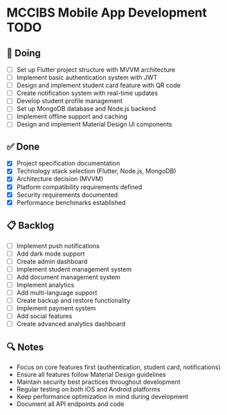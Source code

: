 # MCCIBS Mobile App Development TODO

## 🚀 Doing
- [ ] Set up Flutter project structure with MVVM architecture
- [ ] Implement basic authentication system with JWT
- [ ] Design and implement student card feature with QR code
- [ ] Create notification system with real-time updates
- [ ] Develop student profile management
- [ ] Set up MongoDB database and Node.js backend
- [ ] Implement offline support and caching
- [ ] Design and implement Material Design UI components

## ✅ Done
- [x] Project specification documentation
- [x] Technology stack selection (Flutter, Node.js, MongoDB)
- [x] Architecture decision (MVVM)
- [x] Platform compatibility requirements defined
- [x] Security requirements documented
- [x] Performance benchmarks established

## 📋 Backlog
- [ ] Implement push notifications
- [ ] Add dark mode support
- [ ] Create admin dashboard
- [ ] Implement student management system
- [ ] Add document management system
- [ ] Implement analytics
- [ ] Add multi-language support
- [ ] Create backup and restore functionality
- [ ] Implement payment system
- [ ] Add social features
- [ ] Create advanced analytics dashboard

## 🔍 Notes
- Focus on core features first (authentication, student card, notifications)
- Ensure all features follow Material Design guidelines
- Maintain security best practices throughout development
- Regular testing on both iOS and Android platforms
- Keep performance optimization in mind during development
- Document all API endpoints and code 
